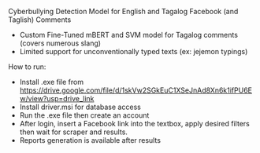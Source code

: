 Cyberbullying Detection Model for English and Tagalog Facebook (and Taglish) Comments
- Custom Fine-Tuned mBERT and SVM model for Tagalog comments (covers numerous slang)
- Limited support for unconventionally typed texts (ex: jejemon typings)

How to run:
- Install .exe file from https://drive.google.com/file/d/1skVw2SGkEuC1XSeJnAd8Xn6k1ifPU6Ew/view?usp=drive_link
- Install driver.msi for database access
- Run the .exe file then create an account
- After login, insert a Facebook link into the textbox, apply desired filters then wait for scraper and results.
- Reports generation is available after results
